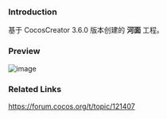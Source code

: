 ### Introduction
基于 CocosCreator 3.6.0 版本创建的 **河面** 工程。

### Preview
![image](../../../gif/202206/2022063002.gif)

### Related Links
https://forum.cocos.org/t/topic/121407